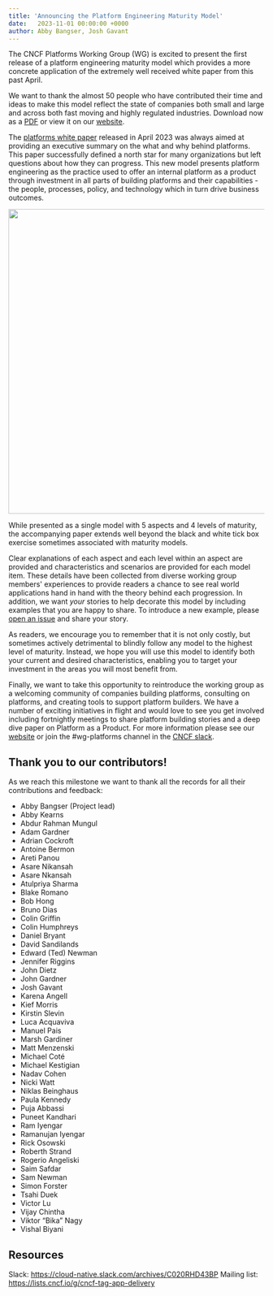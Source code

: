 ```yaml
---
title: 'Announcing the Platform Engineering Maturity Model'
date:   2023-11-01 00:00:00 +0000
author: Abby Bangser, Josh Gavant
---
```


The CNCF Platforms Working Group (WG) is excited to present the first release of a platform engineering maturity model which provides a more concrete application of the extremely well received white paper from this past April.

We want to thank the almost 50 people who have contributed their time and ideas to make this model reflect the state of companies both small and large and across both fast moving and highly regulated industries. Download now as a [PDF](https://github.com/cncf/tag-app-delivery/raw/main/platforms-maturity-model/v1/assets/platform-eng-maturity-model-v1.0.pdf) or view it on our [website](https://appdelivery.cncf.io/whitepapers/platform-eng-maturity-model/).

The [platforms white paper](https://appdelivery.cncf.io/whitepapers/platforms) released in April 2023 was always aimed at providing an executive summary on the what and why behind platforms. This paper successfully defined a north star for many organizations but left questions about how they can progress. This new model presents platform engineering as the practice used to offer an internal platform as a product through investment in all parts of building platforms and their capabilities - the people, processes, policy, and technology which in turn drive business outcomes.

<img src="../assets/platforms-mm-v1-table.png" width=600px /><br/>

While presented as a single model with 5 aspects and 4 levels of maturity, the accompanying paper extends well beyond the black and white tick box exercise sometimes associated with maturity models.

Clear explanations of each aspect and each level within an aspect are provided and  characteristics and scenarios are provided for each model item. These details have been collected from diverse working group members' experiences to provide readers a chance to see real world applications hand in hand with the theory behind each progression. In addition, we want _your_ stories to help decorate this model by including examples that you are happy to share. To introduce a new example, please [open an issue](https://github.com/cncf/tag-app-delivery/issues/new?assignees=&labels=&projects=&template=platform-maturity-model-example.md) and share your story.

As readers, we encourage you to remember that it is not only costly, but sometimes actively detrimental to blindly follow any model to the highest level of maturity. Instead, we hope you will use this model to identify both your current and desired characteristics, enabling you to target your investment in the areas you will most benefit from.

Finally, we want to take this opportunity to reintroduce the working group as a welcoming community of companies building platforms, consulting on platforms, and creating tools to support platform builders. We have a number of exciting initiatives in flight and would love to see you get involved including fortnightly meetings to share platform building stories and a deep dive paper on Platform as a Product. For more information please see our [website](https://appdelivery.cncf.io) or join the #wg-platforms channel in the [CNCF slack](https://slack.cncf.io/).

## Thank you to our contributors!

As we reach this milestone we want to thank all the records for all their contributions and feedback:

* Abby Bangser (Project lead)
* Abby Kearns
* Abdur Rahman Mungul
* Adam Gardner
* Adrian Cockroft
* Antoine Bermon
* Areti Panou
* Asare Nikansah
* Asare Nkansah
* Atulpriya Sharma
* Blake Romano
* Bob Hong
* Bruno Dias
* Colin Griffin
* Colin Humphreys
* Daniel Bryant
* David Sandilands
* Edward (Ted) Newman
* Jennifer Riggins
* John Dietz
* John Gardner
* Josh Gavant
* Karena Angell
* Kief Morris
* Kirstin Slevin
* Luca Acquaviva
* Manuel Pais
* Marsh Gardiner
* Matt Menzenski
* Michael Coté
* Michael Kestigian
* Nadav Cohen
* Nicki Watt
* Niklas Beinghaus
* Paula Kennedy
* Puja Abbassi
* Puneet Kandhari
* Ram Iyengar
* Ramanujan Iyengar
* Rick Osowski
* Roberth Strand
* Rogerio Angeliski
* Saim Safdar
* Sam Newman
* Simon Forster
* Tsahi Duek
* Victor Lu
* Vijay Chintha
* Viktor “Bika” Nagy
* Vishal Biyani

## Resources

Slack: https://cloud-native.slack.com/archives/C020RHD43BP
Mailing list: https://lists.cncf.io/g/cncf-tag-app-delivery

